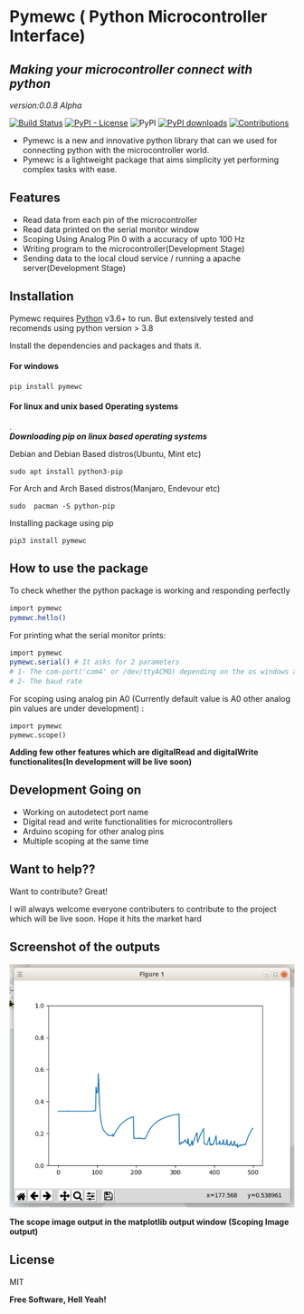 # Pymewc ( Python Microcontroller Interface)
## _Making your microcontroller connect with python_

_version:0.0.8 Alpha_

[![Build Status](https://travis-ci.org/joemccann/dillinger.svg?branch=master)](https://travis-ci.org/joemccann/dillinger)
[![PyPI - License](https://img.shields.io/pypi/l/length)](https://raw.githubusercontent.com/Ratheshprabakar/length/master/LICENSE.md)
![PyPI](https://img.shields.io/pypi/v/pymewc)
[![PyPI downloads](https://img.shields.io/pypi/dm/myfitbit.svg?style=flat)](https://pypi.org/project/pymewc/)
[![Contributions](https://img.shields.io/badge/contributions-welcome-green.svg)](https://img.shields.io/badge/contributions-welcome-green.svg)

- Pymewc is a new and innovative python library that can we used for connecting python with the microcontroller world.
- Pymewc is a lightweight package that aims simplicity yet performing complex tasks with ease.

## Features

- Read data from each pin of the microcontroller
- Read data printed on the serial monitor window
- Scoping Using Analog Pin 0 with a accuracy of upto 100 Hz
- Writing program to the microcontroller(Development Stage)
- Sending data to the local cloud service / running a apache server(Development Stage)

## Installation

Pymewc requires [Python](https://www.python.org/) v3.6+ to run.  But extensively tested and recomends using python version > 3.8

Install the dependencies and packages and thats it.

#### For windows
```
pip install pymewc
```
#### For linux and unix based Operating systems

.              
***Downloading pip on linux based operating systems***

Debian and Debian Based distros(Ubuntu, Mint etc)
```
sudo apt install python3-pip
```
For Arch and Arch Based distros(Manjaro, Endevour etc)
```
sudo  pacman -S python-pip
```

Installing package using pip
```
pip3 install pymewc
```

## How to use the package

To check whether the python package is working and responding perfectly

```sh
import pymewc
pymewc.hello()
```

For printing what the serial monitor prints:

```sh
import pymewc
pymewc.serial() # It asks for 2 parameters
# 1- The com-port('com4' or /dev/ttyACMO) depending on the os windows and *ux respectively
# 2- The baud rate
```

For scoping using analog pin A0 (Currently default value is A0 other analog pin values are under development) :
```
import pymewc
pymewc.scope()
```


 **Adding few other features which are digitalRead and digitalWrite functionalites(In development will be live soon)**


## Development Going on

- Working on autodetect port name
- Digital read and write functionalities for microcontrollers
- Arduino scoping for other analog pins
- Multiple scoping at the same time


## Want to help??

Want to contribute? Great!

I will always welcome everyone contributers to contribute to the project which will be live soon. Hope it hits the market hard

## Screenshot of the outputs

![The Scope Image](https://github.com/gr8rithic/Pymewc/blob/master/realtime_scope.png)

**The scope image output in the matplotlib output window (Scoping Image output)**


## License

MIT

**Free Software, Hell Yeah!**

